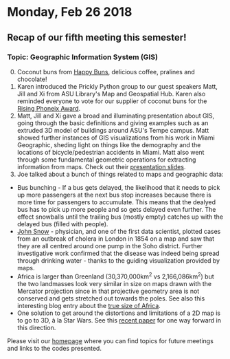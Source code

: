 # Monday, Feb 26 2018

## Recap of our fifth meeting this semester! 
### Topic: Geographic Information System (GIS)
0. Coconut buns from [Happy Buns](http://goodfoodfinderaz.com/find-good-food/happy-buns-asian-bakery/), delicious coffee, pralines and chocolate!
1. Karen introduced the Prickly Python group to our guest speakers Matt, Jill and Xi from ASU Library's Map and Geospatial Hub. Karen also reminded everyone to vote for our supplier of coconut buns for the [Rising Phoneix Award](https://azasianchamber.com/rising-phoenix-award-vote/).
2. Matt, Jill and Xi gave a broad and illuminating presentation about GIS, going through the basic definitions and giving examples such as an extruded 3D model of buildings around ASU's Tempe campus. Matt showed further instances of GIS visualizations from his work in Miami Geographic, sheding light on things like the demography and the locations of bicycle/pedestrian accidents in Miami. 
Matt also went through some fundamental geometric operations for extracting information from maps.
Check out their [presentation slides](https://github.com/prickly-pythons/prickly-pythons/tree/master/presentations).
3. Joe talked about a bunch of things related to maps and geographic data:


- Bus bunching - If a bus gets delayed, the likelihood that it needs to pick up more passengers at the next bus stop increases because there is more time for passengers to accumulate. This means that the dealyed bus has to pick up more people and so gets delayed even further. The effect snowballs until the trailing bus (mostly empty) catches up with the delayed bus (filled with people). 
- [John Snow](https://en.wikipedia.org/wiki/John_Snow#Cholera) - physician, and one of the first data scientist, plotted cases from an outbreak of cholera in London in 1854 on a map and saw that they are all centred around one pump in the Soho district. Further investigative work confirmed that the disease was indeed being spread through drinking water - thanks to the guiding visualization provided by maps.
- Africa is larger than Greenland (30,370,000km$^2$ vs 2,166,086km$^2$) but the two landmasses look very similar in size on maps drawn with the Mercator projection since in that projective geometry area is not conserved and gets stretched out towards the poles. See also this interesting blog entry about the [true size of Africa](http://kai.sub.blue/en/africa.html).
- One solution to get around the distortions and limitations of a 2D map is to go to 3D, à la Star Wars. See this [recent paper](https://www.nature.com/articles/nature25176) for one way forward in this direction.

Please visit our [homepage](http://prickly-pythons.github.io) where you can find topics for future meetings and links to the codes presented.
